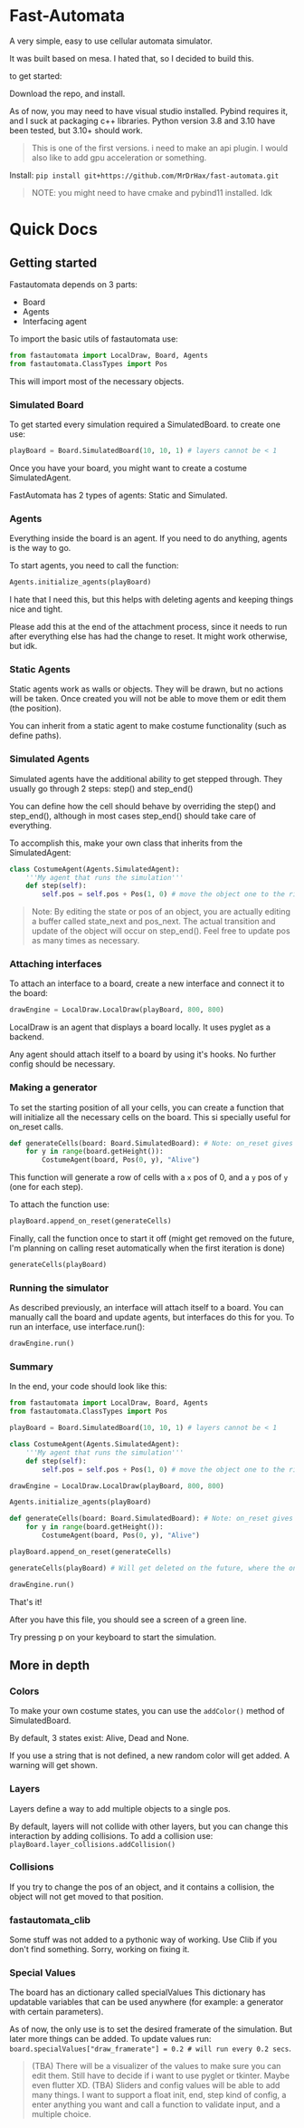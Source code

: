 # Fast-Automata

A very simple, easy to use cellular automata simulator.

It was built based on mesa. I hated that, so I decided to build this.

to get started:

Download the repo, and install.

As of now, you may need to have visual studio installed. Pybind requires it, and I suck at packaging c++ libraries. Python version 3.8 and 3.10 have been tested, but 3.10+ should work. 

> This is one of the first versions. i need to make an api plugin. I would also like to add gpu acceleration or something.

Install: `pip install git+https://github.com/MrDrHax/fast-automata.git`

> NOTE: you might need to have cmake and pybind11 installed. Idk

# Quick Docs

## Getting started

Fastautomata depends on 3 parts:

- Board
- Agents
- Interfacing agent

To import the basic utils of fastautomata use:

```py
from fastautomata import LocalDraw, Board, Agents
from fastautomata.ClassTypes import Pos
```

This will import most of the necessary objects.

### Simulated Board

To get started every simulation required a SimulatedBoard. to create one use:

```py
playBoard = Board.SimulatedBoard(10, 10, 1) # layers cannot be < 1
```

Once you have your board, you might want to create a costume SimulatedAgent. 

FastAutomata has 2 types of agents: Static and Simulated.

### Agents

Everything inside the board is an agent. If you need to do anything, agents is the way to go.

To start agents, you need to call the function:

```py
Agents.initialize_agents(playBoard)
```

I hate that I need this, but this helps with deleting agents and keeping things nice and tight.

Please add this at the end of the attachment process, since it needs to run after everything else has had the change to reset. It might work otherwise, but idk.

### Static Agents

Static agents work as walls or objects. They will be drawn, but no actions will be taken. Once created you will not be able to move them or edit them (the position).

You can inherit from a static agent to make costume functionality (such as define paths).

### Simulated Agents

Simulated agents have the additional ability to get stepped through. They usually go through 2 steps: step() and step_end()

You can define how the cell should behave by overriding the step() and step_end(), although in most cases step_end() should take care of everything.

To accomplish this, make your own class that inherits from the SimulatedAgent:

```py
class CostumeAgent(Agents.SimulatedAgent):
    '''My agent that runs the simulation'''
    def step(self):
        self.pos = self.pos + Pos(1, 0) # move the object one to the right (on the x axis)
```

> Note: By editing the state or pos of an object, you are actually editing a buffer called state_next and pos_next. The actual transition and update of the object will occur on step_end(). Feel free to update pos as many times as necessary. 

### Attaching interfaces

To attach an interface to a board, create a new interface and connect it to the board:

```py
drawEngine = LocalDraw.LocalDraw(playBoard, 800, 800)
```

LocalDraw is an agent that displays a board locally. It uses pyglet as a backend.

Any agent should attach itself to a board by using it's hooks. No further config should be necessary.

### Making a generator

To set the starting position of all your cells, you can create a function that will initialize all the necessary cells on the board. This si specially useful for on_reset calls.

```py
def generateCells(board: Board.SimulatedBoard): # Note: on_reset gives a reference to a board. 
    for y in range(board.getHeight()):
        CostumeAgent(board, Pos(0, y), "Alive")
```

This function will generate a row of cells with a `x` pos of 0, and a `y` pos of `y` (one for each step).

To attach the function use:

```py
playBoard.append_on_reset(generateCells)
```

Finally, call the function once to start it off (might get removed on the future, I'm planning on calling reset automatically when the first iteration is done)

```py
generateCells(playBoard)
```

### Running the simulator

As described previously, an interface will attach itself to a board. You can manually call the board and update agents, but interfaces do this for you. To run an interface, use interface.run():

```py
drawEngine.run()
```

### Summary

In the end, your code should look like this:

```py
from fastautomata import LocalDraw, Board, Agents
from fastautomata.ClassTypes import Pos

playBoard = Board.SimulatedBoard(10, 10, 1) # layers cannot be < 1

class CostumeAgent(Agents.SimulatedAgent):
    '''My agent that runs the simulation'''
    def step(self):
        self.pos = self.pos + Pos(1, 0) # move the object one to the right (on the x axis)

drawEngine = LocalDraw.LocalDraw(playBoard, 800, 800)

Agents.initialize_agents(playBoard)

def generateCells(board: Board.SimulatedBoard): # Note: on_reset gives a reference to a board. 
    for y in range(board.getHeight()):
        CostumeAgent(board, Pos(0, y), "Alive")

playBoard.append_on_reset(generateCells)

generateCells(playBoard) # Will get deleted on the future, where the onReset() will get called when a Engine gets started. 

drawEngine.run()
```

That's it! 

After you have this file, you should see a screen of a green line.

Try pressing p on your keyboard to start the simulation.

## More in depth

### Colors

To make your own costume states, you can use the `addColor()` method of SimulatedBoard.

By default, 3 states exist: Alive, Dead and None.

If you use a string that is not defined, a new random color will get added. A warning will get shown.

### Layers

Layers define a way to add multiple objects to a single pos. 

By default, layers will not collide with other layers, but you can change this interaction by adding collisions. To add a collision use: `playBoard.layer_collisions.addCollision()`

### Collisions

If you try to change the pos of an object, and it contains a collision, the object will not get moved to that position.

### fastautomata_clib

Some stuff was not added to a pythonic way of working. Use Clib if you don't find something. Sorry, working on fixing it.

### Special Values

The board has an dictionary called specialValues This dictionary has updatable variables that can be used anywhere (for example: a generator with certain parameters).

As of now, the only use is to set the desired framerate of the simulation. But later more things can be added. To update values run: `board.specialValues["draw_framerate"] = 0.2 # will run every 0.2 secs`.

> (TBA) There will be a visualizer of the values to make sure you can edit them. Still have to decide if i want to use pyglet or tkinter. Maybe even flutter XD. 
> (TBA) Sliders and config values will be able to add many things. I want to support a float init, end, step kind of config, a enter anything you want and call a function to validate input, and a multiple choice.
> 